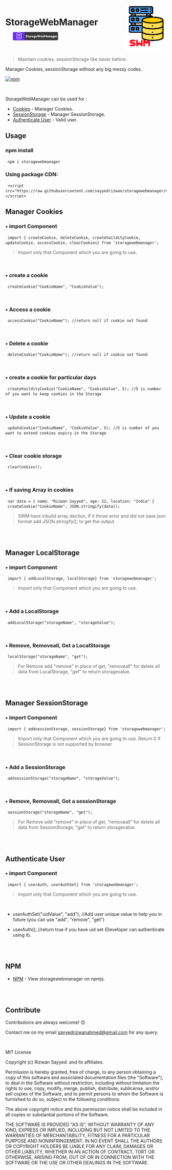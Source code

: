
<img src="files/logo.png" align="right" />

# StorageWebManager <a href="https://www.npmjs.com/package/storagewebmanager"><img src="files/logoname.png" width="150px" style="transform: translate(20px, 10px);" /> </a>


<br/>

> Maintain cookies, sessionStorage like never before.

Manager Cookies, sessionStorage without any big messy codes.


[![npm](https://img.shields.io/npm/v/frame-animation.svg?style=flat-square)](https://www.npmjs.com/package/storagewebmanager)

<br/>

StorageWebManager can be used for :

- [Cookies](https://en.wikipedia.org/wiki/HTTP_cookie) - Manager Cookies.
- [SessionStorage](https://en.wikipedia.org/wiki/Web_storage) - Manager SessionStorage.
- [Authenticate User](https://en.wikipedia.org/wiki/Authentication) - Valid user.



## Usage


### npm install

```
 npm i storagewebmanager
```

### Using package CDN:

```
 <script src="https://raw.githubusercontent.com/sayyedrizwan/storagewebmanager/master/src/indexvanilla.js"></script>
```

## Manager Cookies

### &#8226; import Component 
```
 import { createCookie, deleteCookie, createVaildityCookie, updateCookie, accessCookie, clearCookies} from 'storagewebmanager';
```
> Import only that Component which you are going to use.

<br/>

### &#8226; create a cookie
```
 createCookie("CookieName", "CookieValue");
```

<br/>

### &#8226; Access a cookie
```
 accessCookie("CookieName"); //return null if cookie not found
```

<br/>


### &#8226; Delete a cookie
```
 deleteCookie("CookieName"); //return null if cookie not found
```

<br/>

### &#8226; create a cookie for particular days
```
 createVaildityCookie("CookieName", "CookieValue", 5); //5 is number of you want to keep cookies in the Storage
```

<br/>

### &#8226; Update a cookie
```
 updateCookie("CookieName", "CookieValue", 5); //5 is number of you want to extend cookies expiry in the Storage
```

<br/>

### &#8226; Clear cookie storage
```
 clearCookies();
```
<br/>

### &#8226; If saving Array in cookies
```
 var data = { name: "Rizwan Sayyed", age: 22, location: "India" }
 createCookie("CookieName", JSON.stringify(data));

```
> SWM have inbuild array dection, If it throw error and did not save json format add JSON.stringify(); to get the output


<br/>
<br/>

## Manager LocalStorage

### &#8226; import Component 
```
 import { addLocalStorage, localStorage} from 'storagewebmanager';
```
> Import only that Component which you are going to use.

<br/>

### &#8226; Add a LocalStorage
```
 addLocalStorage("storageName", "storageValue");
```

<br/>

### &#8226; Remove, Removeall, Get a LocalStorage
```
 localStorage("storageName", "get");
```
> For Remove add "remove" in place of get, "removeall" for delete all data from LocalStorage, "get" to return storagevalue.

<br/>
<br/>

## Manager SessionStorage

### &#8226; import Component 
```
 import { addsessionStorage, sessionStorage} from 'storagewebmanager';
```
> Import only that Component which you are going to use.
> Return 0 if SessionStorage is not supported by browser

<br/>

### &#8226; Add a SessionStorage
```
 addsessionStorage("storageName", "storageValue");
```

<br/>

### &#8226; Remove, Removeall, Get a sessionStorage
```
 sessionStorage("storageName", "get");
```
> For Remove add "remove" in place of get, "removeall" for delete all data from SessionStorage, "get" to return storagevalue.

<br/>

<br/>


## Authenticate User

### &#8226; import Component 
```
 import { userAuth, userAuthSet} from 'storagewebmanager';
```
> Import only that Component which you are going to use.

<br/>

-  <a>userAuthSet("uidValue", "add"); </a>//Add user unique value to help you in future (you can use "add", "remove", "get")

-  <a>userAuth();</a>  //return true if you have uid set (Developer can authenticate using it).

<br/>
<br/>


## NPM
- [NPM](https://www.npmjs.com/package/storagewebmanager) - View storagewebmanager on npmjs.

<br/>
<br/>


## Contribute

Contributions are always welcome! 😊

Contact me on my email <a> sayyedrizwanahmed@gmail.com</a> for any query.

<br/>

MIT License

Copyright (c) Rizwan Sayyed. and its affiliates.

Permission is hereby granted, free of charge, to any person obtaining a copy
of this software and associated documentation files (the "Software"), to deal
in the Software without restriction, including without limitation the rights
to use, copy, modify, merge, publish, distribute, sublicense, and/or sell
copies of the Software, and to permit persons to whom the Software is
furnished to do so, subject to the following conditions:

The above copyright notice and this permission notice shall be included in all
copies or substantial portions of the Software.

THE SOFTWARE IS PROVIDED "AS IS", WITHOUT WARRANTY OF ANY KIND, EXPRESS OR
IMPLIED, INCLUDING BUT NOT LIMITED TO THE WARRANTIES OF MERCHANTABILITY,
FITNESS FOR A PARTICULAR PURPOSE AND NONINFRINGEMENT. IN NO EVENT SHALL THE
AUTHORS OR COPYRIGHT HOLDERS BE LIABLE FOR ANY CLAIM, DAMAGES OR OTHER
LIABILITY, WHETHER IN AN ACTION OF CONTRACT, TORT OR OTHERWISE, ARISING FROM,
OUT OF OR IN CONNECTION WITH THE SOFTWARE OR THE USE OR OTHER DEALINGS IN THE
SOFTWARE.
